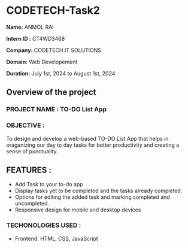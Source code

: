 # CODETECH-Task2

 **Name:** ANMOL RAI

 **Intern ID :** CT4WD3468

 **Company:** CODETECH IT SOLUTIONS

 **Domain:** Web Developement

 **Duration:** July 1st, 2024 to August 1st, 2024

## Overview of the project


### PROJECT NAME : TO-DO List App
### OBJECTIVE : 
To design and develop a web-based TO-DO List App that helps in oraganizing our day to day tasks for better productivity and creating a sense of punctuality.

## FEATURES : 

* Add Task to your to-do app
* Display tasks yet to be completed and the tasks already completed.
* Options for editing the added task and marking completed and uncompleted.
* Responsive design for mobile and desktop devices

### TECHONOLOGIES USED : 

* Frontend: HTML, CSS, JavaScript